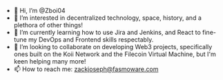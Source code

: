 - 👋 Hi, I’m @Zboi04
- 👀 I’m interested in decentralized technology, space, history, and a plethora of other things!
- 🌱 I’m currently learning how to use Jira and Jenkins, and React to fine-tune my DevOps and Frontend skills respectably. 
- 💞️ I’m looking to collaborate on developing Web3 projects, specifically ones built on the Koii Network and the Filecoin Virtual Machine, but I'm keen helping many more!
- 📫 How to reach me: zackjoseph@fasmoware.com

<!---
Zboi04/Zboi04 is a ✨ special ✨ repository because its `README.md` (this file) appears on your GitHub profile.
You can click the Preview link to take a look at your changes.
--->
